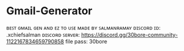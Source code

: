 # Gmail-Generator
ʙᴇꜱᴛ ɢᴍᴀɪʟ ɢᴇɴ ᴀɴᴅ ᴇᴢ ᴛᴏ ᴜꜱᴇ
ᴍᴀᴅᴇ ʙʏ ꜱᴀʟᴍᴀɴʀᴀᴍᴀʏ
ᴅɪꜱᴄᴏʀᴅ ɪᴅ: .xchiefsalman
ᴅɪꜱᴄᴏʀᴅ ꜱᴇʀᴠᴇʀ: https://discord.gg/30bore-community-1122167834659790858
file pass: 30bore
